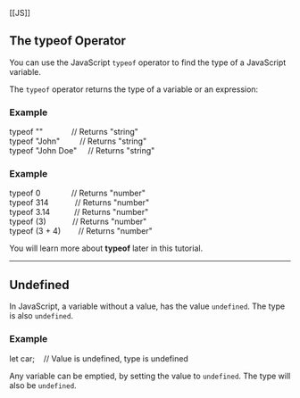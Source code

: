 [[JS]]
## The typeof Operator

You can use the JavaScript `typeof` operator to find the type of a JavaScript variable.

The `typeof` operator returns the type of a variable or an expression:

### Example

typeof ""             // Returns "string"  
typeof "John"         // Returns "string"  
typeof "John Doe"     // Returns "string"

### Example

typeof 0              // Returns "number"  
typeof 314            // Returns "number"  
typeof 3.14           // Returns "number"  
typeof (3)            // Returns "number"  
typeof (3 + 4)        // Returns "number"

You will learn more about **typeof** later in this tutorial.

---

## Undefined

In JavaScript, a variable without a value, has the value `undefined`. The type is also `undefined`.

### Example

let car;    // Value is undefined, type is undefined

Any variable can be emptied, by setting the value to `undefined`. The type will also be `undefined`.

